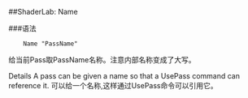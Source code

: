 ##ShaderLab: Name

###语法
```
    Name "PassName"
```

给当前Pass取PassName名称。注意内部名称变成了大写。

Details
A pass can be given a name so that a UsePass command can reference it.
可以给一个名称,这样通过UsePass命令可以引用它。